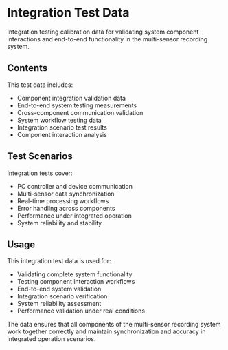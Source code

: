 # Integration Test Data

Integration testing calibration data for validating system component interactions and end-to-end functionality in the multi-sensor recording system.

## Contents

This test data includes:
- Component integration validation data
- End-to-end system testing measurements
- Cross-component communication validation
- System workflow testing data
- Integration scenario test results
- Component interaction analysis

## Test Scenarios

Integration tests cover:
- PC controller and device communication
- Multi-sensor data synchronization
- Real-time processing workflows
- Error handling across components
- Performance under integrated operation
- System reliability and stability

## Usage

This integration test data is used for:
- Validating complete system functionality
- Testing component interaction workflows
- End-to-end system validation
- Integration scenario verification
- System reliability assessment
- Performance validation under real conditions

The data ensures that all components of the multi-sensor recording system work together correctly and maintain synchronization and accuracy in integrated operation scenarios.